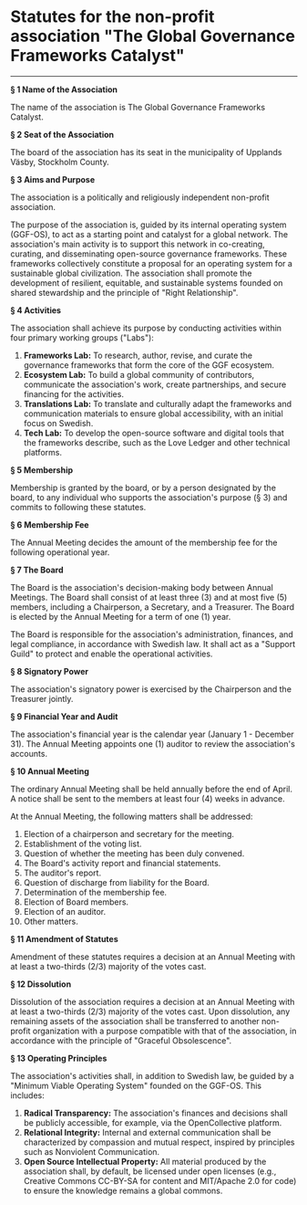 # Statutes for the non-profit association "The Global Governance Frameworks Catalyst"

---

**§ 1 Name of the Association**

The name of the association is The Global Governance Frameworks Catalyst.

**§ 2 Seat of the Association**

The board of the association has its seat in the municipality of Upplands Väsby, Stockholm County.

**§ 3 Aims and Purpose**

The association is a politically and religiously independent non-profit association.

The purpose of the association is, guided by its internal operating system (GGF-OS), to act as a starting point and catalyst for a global network. The association's main activity is to support this network in co-creating, curating, and disseminating open-source governance frameworks. These frameworks collectively constitute a proposal for an operating system for a sustainable global civilization. The association shall promote the development of resilient, equitable, and sustainable systems founded on shared stewardship and the principle of "Right Relationship".

**§ 4 Activities**

The association shall achieve its purpose by conducting activities within four primary working groups ("Labs"):

1. **Frameworks Lab:** To research, author, revise, and curate the governance frameworks that form the core of the GGF ecosystem.
2. **Ecosystem Lab:** To build a global community of contributors, communicate the association's work, create partnerships, and secure financing for the activities.
3. **Translations Lab:** To translate and culturally adapt the frameworks and communication materials to ensure global accessibility, with an initial focus on Swedish.
4. **Tech Lab:** To develop the open-source software and digital tools that the frameworks describe, such as the Love Ledger and other technical platforms.

**§ 5 Membership**

Membership is granted by the board, or by a person designated by the board, to any individual who supports the association's purpose (§ 3) and commits to following these statutes.

**§ 6 Membership Fee**

The Annual Meeting decides the amount of the membership fee for the following operational year.

**§ 7 The Board**

The Board is the association's decision-making body between Annual Meetings. The Board shall consist of at least three (3) and at most five (5) members, including a Chairperson, a Secretary, and a Treasurer. The Board is elected by the Annual Meeting for a term of one (1) year.

The Board is responsible for the association's administration, finances, and legal compliance, in accordance with Swedish law. It shall act as a "Support Guild" to protect and enable the operational activities.

**§ 8 Signatory Power**

The association's signatory power is exercised by the Chairperson and the Treasurer jointly.

**§ 9 Financial Year and Audit**

The association's financial year is the calendar year (January 1 - December 31). The Annual Meeting appoints one (1) auditor to review the association's accounts.

**§ 10 Annual Meeting**

The ordinary Annual Meeting shall be held annually before the end of April. A notice shall be sent to the members at least four (4) weeks in advance.

At the Annual Meeting, the following matters shall be addressed:
1. Election of a chairperson and secretary for the meeting.
2. Establishment of the voting list.
3. Question of whether the meeting has been duly convened.
4. The Board's activity report and financial statements.
5. The auditor's report.
6. Question of discharge from liability for the Board.
7. Determination of the membership fee.
8. Election of Board members.
9. Election of an auditor.
10. Other matters.

**§ 11 Amendment of Statutes**

Amendment of these statutes requires a decision at an Annual Meeting with at least a two-thirds (2/3) majority of the votes cast.

**§ 12 Dissolution**

Dissolution of the association requires a decision at an Annual Meeting with at least a two-thirds (2/3) majority of the votes cast. Upon dissolution, any remaining assets of the association shall be transferred to another non-profit organization with a purpose compatible with that of the association, in accordance with the principle of "Graceful Obsolescence".

**§ 13 Operating Principles**

The association's activities shall, in addition to Swedish law, be guided by a "Minimum Viable Operating System" founded on the GGF-OS. This includes:

1. **Radical Transparency:** The association's finances and decisions shall be publicly accessible, for example, via the OpenCollective platform.
2. **Relational Integrity:** Internal and external communication shall be characterized by compassion and mutual respect, inspired by principles such as Nonviolent Communication.
3. **Open Source Intellectual Property:** All material produced by the association shall, by default, be licensed under open licenses (e.g., Creative Commons CC-BY-SA for content and MIT/Apache 2.0 for code) to ensure the knowledge remains a global commons.
